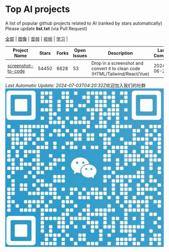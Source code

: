 # Top AI projects
A list of popular github projects related to AI (ranked by stars automatically)
Please update **list.txt** (via Pull Request)

<a href="./README.md">全部</a> |   <a href="./READMEpicture.md">图像</a> |   <a href="./READMEaudio.md">音频</a> | <a href="./READMEvideo.md">视频</a> | <a href="./READMElearn.md">学习</a> | 

| Project Name | Stars | Forks | Open Issues | Description | Last Commit |
| ------------ | ----- | ----- | ----------- | ----------- | ----------- |
| [screenshot-to-code](https://github.com/abi/screenshot-to-code) | 54450 | 6628 | 53 | Drop in a screenshot and convert it to clean code (HTML/Tailwind/React/Vue) | 2024-06-27 |

*Last Automatic Update: 2024-07-03T04:20:32Z*欢迎加入我们的社群 ![](https://raw.githubusercontent.com/mouuii/picture/master/weichat.jpg) 